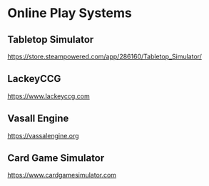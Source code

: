 # Online Play Systems

## Tabletop Simulator

<https://store.steampowered.com/app/286160/Tabletop_Simulator/>

## LackeyCCG

<https://www.lackeyccg.com>

## Vasall Engine

<https://vassalengine.org>

## Card Game Simulator

<https://www.cardgamesimulator.com>
